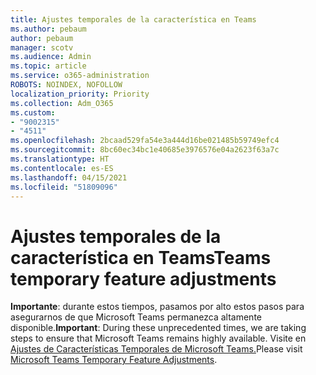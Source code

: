 ```yaml
---
title: Ajustes temporales de la característica en Teams
ms.author: pebaum
author: pebaum
manager: scotv
ms.audience: Admin
ms.topic: article
ms.service: o365-administration
ROBOTS: NOINDEX, NOFOLLOW
localization_priority: Priority
ms.collection: Adm_O365
ms.custom:
- "9002315"
- "4511"
ms.openlocfilehash: 2bcaad529fa54e3a444d16be021485b59749efc4
ms.sourcegitcommit: 8bc60ec34bc1e40685e3976576e04a2623f63a7c
ms.translationtype: HT
ms.contentlocale: es-ES
ms.lasthandoff: 04/15/2021
ms.locfileid: "51809096"
---
```

# <a name="teams-temporary-feature-adjustments"></a><span data-ttu-id="26e95-102">Ajustes temporales de la característica en Teams</span><span class="sxs-lookup"><span data-stu-id="26e95-102">Teams temporary feature adjustments</span></span>

<span data-ttu-id="26e95-103">**Importante**: durante estos tiempos, pasamos por alto estos pasos para asegurarnos de que Microsoft Teams permanezca altamente disponible.</span><span class="sxs-lookup"><span data-stu-id="26e95-103">**Important**: During these unprecedented times, we are taking steps to ensure that Microsoft Teams remains highly available.</span></span> <span data-ttu-id="26e95-104">Visite en[ Ajustes de Características Temporales de Microsoft Teams.](https://admin.microsoft.com/Adminportal/Home?source=applauncher#MessageCenter?id=MC206581)</span><span class="sxs-lookup"><span data-stu-id="26e95-104">Please visit [Microsoft Teams Temporary Feature Adjustments](https://admin.microsoft.com/Adminportal/Home?source=applauncher#MessageCenter?id=MC206581).</span></span>
